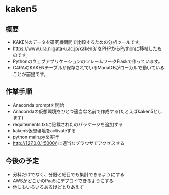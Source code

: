 # kaken5

## 概要

- KAKENのデータを研究機関間で比較するための分析ツールです。
- https://www.ura.niigata-u.ac.jp/kaken3/ をPHPからPythonに移植したものです。 
- PythonのウェブアプリケーションのフレームワークFlaskで作っています。
- C4RAのKAKENテーブルが保存されているMariaDBがローカルで動いていることが前提です。

## 作業手順

- Anaconda promptを開始
- Anacondaの仮想環境をひとつ適当な名前で作成する(たとえばkaken5とします)
- requitements.txtに記載されたのパッケージを追加する
- kaken5仮想環境をactivateする
- python main.pyを実行
- http://127.0.0.1:5000/ に適当なブラウザでアクセスする

## 今後の予定

- 分科だけでなく、分野と細目でも集計できるようにする
- AWSかどこかのPaaSにデプロイできるようにする
- 他にもいろいろあるけどとりあえず
